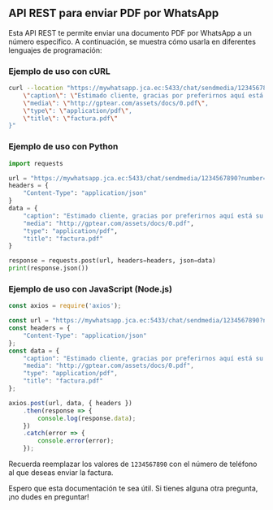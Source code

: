 ## API REST para enviar PDF por WhatsApp

Esta API REST te permite enviar una documento PDF por WhatsApp a un número específico. A continuación, se muestra cómo usarla en diferentes lenguajes de programación:

### Ejemplo de uso con cURL

```bash
curl --location "https://mywhatsapp.jca.ec:5433/chat/sendmedia/1234567890?number=Phone03" --header "Content-Type: application/json" --data "{
    \"caption\": \"Estimado cliente, gracias por preferirnos aquí está su factura\",
    \"media\": \"http://gptear.com/assets/docs/0.pdf\",
    \"type\": \"application/pdf\",
    \"title\": \"factura.pdf\"
}"
```

### Ejemplo de uso con Python

```python
import requests

url = "https://mywhatsapp.jca.ec:5433/chat/sendmedia/1234567890?number=Phone03"
headers = {
    "Content-Type": "application/json"
}
data = {
    "caption": "Estimado cliente, gracias por preferirnos aquí está su factura",
    "media": "http://gptear.com/assets/docs/0.pdf",
    "type": "application/pdf",
    "title": "factura.pdf"
}

response = requests.post(url, headers=headers, json=data)
print(response.json())
```

### Ejemplo de uso con JavaScript (Node.js)

```javascript
const axios = require('axios');

const url = "https://mywhatsapp.jca.ec:5433/chat/sendmedia/1234567890?number=Phone03";
const headers = {
    "Content-Type": "application/json"
};
const data = {
    "caption": "Estimado cliente, gracias por preferirnos aquí está su factura",
    "media": "http://gptear.com/assets/docs/0.pdf",
    "type": "application/pdf",
    "title": "factura.pdf"
};

axios.post(url, data, { headers })
    .then(response => {
        console.log(response.data);
    })
    .catch(error => {
        console.error(error);
    });
```

Recuerda reemplazar los valores de `1234567890` con el número de teléfono al que deseas enviar la factura.

Espero que esta documentación te sea útil. Si tienes alguna otra pregunta, ¡no dudes en preguntar!
